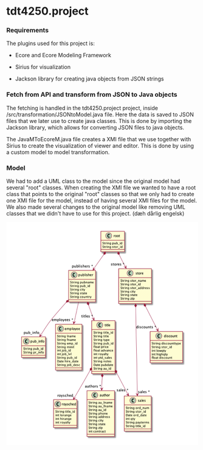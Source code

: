 # tdt4250.project

### Requirements
The plugins used for this project is:

* Ecore and Ecore Modeling Framework

* Sirius for visualization

* Jackson library for creating java objects from JSON strings

### Fetch from API and transform from JSON to Java objects

The fetching is handled in the tdt4250.project project, inside /src/transformation/JSONtoModel.java file.
Here the data is saved to JSON files that we later use to create java classes. This is done by importing the Jackson library, which allows for converting JSON files to java objects.

The JavaMToEcoreM.java file creates a XMI file that we use together 
with Sirius to create the visualization of viewer and editor. This is done by using a custom model to 
model transformation. 

### Model

We had to add a UML class to the model since the original model had several "root" classes. 
When creating the XMI file we wanted to have a root class that points to the original "root" 
classes so that we only had to create one XMI file for the model, instead of having several XMI files for the model. 
We also made several changes to the original model like removing UML classes that we didn't have to use for this project. (dæh dårlig engelsk)

![](Images/Model.png)
